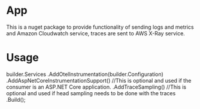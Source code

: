 # App

This is a nuget package to provide functionality of sending logs and metrics and Amazon Cloudwatch service, traces are sent to AWS X-Ray service.

# Usage
builder.Services
    .AddOtelInstrumentation(builder.Configuration)
    .AddAspNetCoreInstrumentationSupport() //This is optional and used if the consumer is an ASP.NET Core application.
    .AddTraceSampling() //This is optional and used if head sampling needs to be done with the traces
    .Build();

